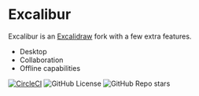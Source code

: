 # Excalibur
Excalibur is an [Excalidraw](https://github.com/excalidraw/excalidraw) fork with a few extra features.

- Desktop
- Collaboration
- Offline capabilities

[![CircleCI](https://dl.circleci.com/status-badge/img/circleci/5Z7Ec46etnxXqkbGA66m5P/GCYrJLLNkUHT4d6Gvom5Ww/tree/main.svg?style=svg)](https://dl.circleci.com/status-badge/redirect/circleci/5Z7Ec46etnxXqkbGA66m5P/GCYrJLLNkUHT4d6Gvom5Ww/tree/main) ![GitHub License](https://img.shields.io/github/license/hexelli/excalibur?style=flat)
 ![GitHub Repo stars](https://img.shields.io/github/stars/hexelli/excalibur?style=flat)
